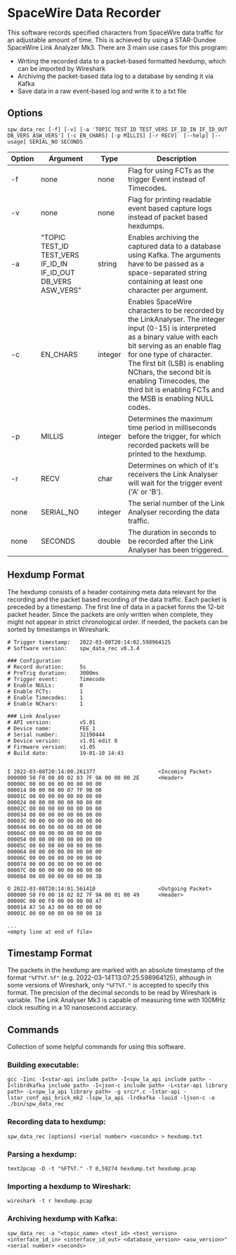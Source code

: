 # SpaceWire Data Recorder

This software records specified characters from SpaceWire data traffic for an adjustable amount of time.
This is achieved by using a STAR-Dundee SpaceWire Link Analyzer Mk3.
There are 3 main use cases for this program:
- Writing the recorded data to a packet-based formatted hexdump, which can be imported by Wireshark
- Archiving the packet-based data log to a database by sending it via Kafka
- Save data in a raw event-based log and write it to a txt file

## Options

`spw_data_rec [-f] [-v] [-a 'TOPIC TEST_ID TEST_VERS IF_ID_IN IF_ID_OUT DB_VERS ASW_VERS'] [-c EN_CHARS] [-p MILLIS] [-r RECV]  [--help] [--usage] SERIAL_NO SECONDS`

| Option | Argument  | Type    | Description                                                                                                                       |
| ------ | --------- | ------- | --------------------------------------------------------------------------------------------------------------------------------- |
| -f     | none      | none    | Flag for using FCTs as the trigger Event instead of Timecodes.                                                                    |
| -v     | none      | none    | Flag for printing readable event based capture logs instead of packet based hexdumps.                                             |
| -a     | "TOPIC TEST_ID TEST_VERS IF_ID_IN IF_ID_OUT DB_VERS ASW_VERS" | string | Enables archiving the captured data to a database using Kafka. The arguments have to be passed as a space-separated string containing at least one character per argument. |
| -c     | EN_CHARS  | integer | Enables SpaceWire characters to be recorded by the LinkAnalyser. The integer input (0-15) is interpreted as a binary value with each bit serving as an enable flag for one type of character. The first bit (LSB) is enabling NChars, the second bit is enabling Timecodes, the third bit is enabling FCTs and the MSB is enabling NULL codes. |
| -p     | MILLIS    | integer | Determines the maximum time period in milliseconds before the trigger, for which recorded packets will be printed to the hexdump. |
| -r     | RECV      | char    | Determines on which of it's receivers the Link Analyser will wait for the trigger event ('A' or 'B').                             |
| none   | SERIAL_NO | integer | The serial number of the Link Analyser recording the data traffic.                                                                |
| none   | SECONDS   | double  | The duration in seconds to be recorded after the Link Analyser has been triggered.                                                |

## Hexdump Format

The hexdump consists of a header containing meta data relevant for the recording and the packet based recording of the data traffic. Each packet is preceded by a timestamp. The first line of data in a packet forms the 12-bit packet header.
Since the packets are only written when complete, they might not appear in strict chronological order. If needed, the packets can be sorted by timestamps in Wireshark.

```
# Trigger timestamp:   2022-03-08T20:14:02.598964125
# Software version:    spw_data_rec v0.3.4

### Configuration
# Record duration:     5s
# PreTrig duration:    3000ms
# Trigger event:       Timecode
# Enable NULLs:        0
# Enable FCTs:         1
# Enable Timecodes:    1
# Enable NChars:       1

### Link Analyser
# API version:         v5.01
# Device name:         FEE_1
# Serial number:       32190444
# Device version:      v1.01 edit 8
# Firmware version:    v1.05
# Build date:          19-01-10 14:43


I 2022-03-08T20:14:00.261377                    <Incoming Packet>
000000 50 F0 00 80 02 83 7F 9A 00 00 00 2E      <Header>
00000C 00 00 00 00 00 00 00 00
000014 00 00 00 00 07 7F 9B 00
00001C 00 00 00 00 00 00 00 00
000024 00 00 00 00 00 00 00 00
00002C 00 00 00 00 00 00 00 00
000034 00 00 00 00 00 00 00 00
00003C 00 00 00 00 00 00 00 00
000044 00 00 00 00 00 00 00 00
00004C 00 00 00 00 00 00 00 00
000054 00 00 00 00 00 00 00 00
00005C 00 00 00 00 00 00 00 00
000064 00 00 00 00 00 00 00 00
00006C 00 00 00 00 00 00 00 00
000074 00 00 00 00 00 00 00 00
00007C 00 00 00 00 00 00 00 00
000084 00 00 00 00 00 00 00 3B

O 2022-03-08T20:14:01.561410                    <Outgoing Packet>
000000 50 F0 00 18 02 82 7F 9A 00 01 00 49      <Header>
00000C 00 00 F0 00 00 00 00 47
000014 A7 56 A3 00 00 00 00 00
00001C 00 00 00 00 00 00 00 18

...
<empty line at end of file>
```

## Timestamp Format
The packets in the hexdump are marked with an absolute timestamp of the format `"%FT%T.%f"` (e.g. 2022-03-14T13:07:25.598964125), although in some versions of Wireshark, only `"%FT%T."` is accepted to specify this format. The precision of the decimal seconds to be read by Wireshark is variable. The Link Analyser Mk3 is capable of measuring time with 100MHz clock resulting in a 10 nanosecond accuracy.

## Commands

Collection of some helpful commands for using this software.

### Building executable:

`gcc -Iinc -I<star-api include path> -I<spw_la_api include path> -I<librdkafka include path> -I<json-c include path> -L<star-api library path> -L<spw_la_api library path> -g src/*.c -lstar-api -lstar_conf_api_brick_mk2 -lspw_la_api -lrdkafka -luuid -ljson-c -o ./bin/spw_data_rec`

### Recording data to hexdump:

`spw_data_rec [options] <serial number> <seconds> > hexdump.txt`

### Parsing a hexdump:

`text2pcap -D -t "%FT%T." -T 0,59274 hexdump.txt hexdump.pcap`

### Importing a hexdump to Wireshark:

`wireshark -t r hexdump.pcap`

### Archiving hexdump with Kafka:

`spw_data_rec -a "<topic_name> <test_id> <test_version> <interface_id_in> <interface_id_out> <database_version> <asw_version>" <serial number> <seconds>`

